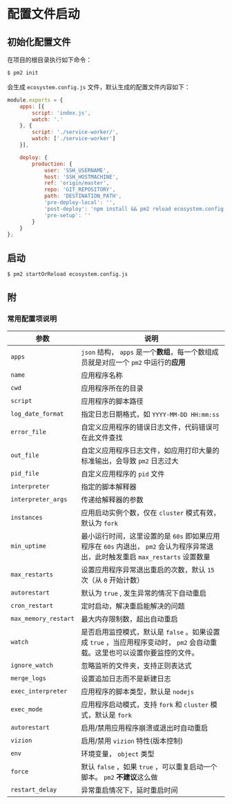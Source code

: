 # 配置文件启动

## 初始化配置文件

在项目的根目录执行如下命令：

```bash
$ pm2 init
```

会生成 `ecosystem.config.js` 文件，默认生成的配置文件内容如下：

```js
module.exports = {
    apps: [{
        script: 'index.js',
        watch: '.'
    }, {
        script: './service-worker/',
        watch: ['./service-worker']
    }],

    deploy: {
        production: {
            user: 'SSH_USERNAME',
            host: 'SSH_HOSTMACHINE',
            ref: 'origin/master',
            repo: 'GIT_REPOSITORY',
            path: 'DESTINATION_PATH',
            'pre-deploy-local': '',
            'post-deploy': 'npm install && pm2 reload ecosystem.config.js --env production',
            'pre-setup': ''
        }
    }
};
```

## 启动

```bash
$ pm2 startOrReload ecosystem.config.js
```

## 附

### 常用配置项说明

|参数|说明|
|-----|-----|
| `apps` | `json` 结构， `apps` 是一个**数组**，每一个数组成员就是对应一个 `pm2` 中运行的**应用**|
| `name` |应用程序名称|
| `cwd` |应用程序所在的目录|
| `script` |应用程序的脚本路径|
| `log_date_format` | 指定日志日期格式，如 `YYYY-MM-DD HH:mm:ss` |
| `error_file` |自定义应用程序的错误日志文件，代码错误可在此文件查找|
| `out_file` |自定义应用程序日志文件，如应用打印大量的标准输出，会导致 `pm2` 日志过大|
| `pid_file` |自定义应用程序的 `pid` 文件|
| `interpreter` |指定的脚本解释器|
| `interpreter_args` |传递给解释器的参数|
| `instances` | 应用启动实例个数，仅在 `cluster` 模式有效，默认为 `fork` |
| `min_uptime` |最小运行时间，这里设置的是 `60s` 即如果应用程序在 `60s` 内退出， `pm2` 会认为程序异常退出，此时触发重启 `max_restarts` 设置数量|
| `max_restarts` |设置应用程序异常退出重启的次数，默认 `15` 次（从 `0` 开始计数）|
| `autorestart` |默认为 `true` , 发生异常的情况下自动重启|
| `cron_restart` |定时启动，解决重启能解决的问题|
| `max_memory_restart` |最大内存限制数，超出自动重启|
| `watch` |是否启用监控模式，默认是 `false` 。如果设置成 `true` ，当应用程序变动时， `pm2` 会自动重载。这里也可以设置你要监控的文件。|
| `ignore_watch` |忽略监听的文件夹，支持正则表达式|
| `merge_logs` | 设置追加日志而不是新建日志|
| `exec_interpreter` |应用程序的脚本类型，默认是 `nodejs` |
| `exec_mode` |应用程序启动模式，支持 `fork` 和 `cluster` 模式，默认是 `fork` |
| `autorestart` |启用/禁用应用程序崩溃或退出时自动重启|
| `vizion` |启用/禁用 `vizion` 特性(版本控制)|
| `env` |环境变量， `object` 类型|
| `force` |默认 `false` ，如果 `true` ，可以重复启动一个脚本。 `pm2` **不建议**这么做|
| `restart_delay` |异常重启情况下，延时重启时间|

